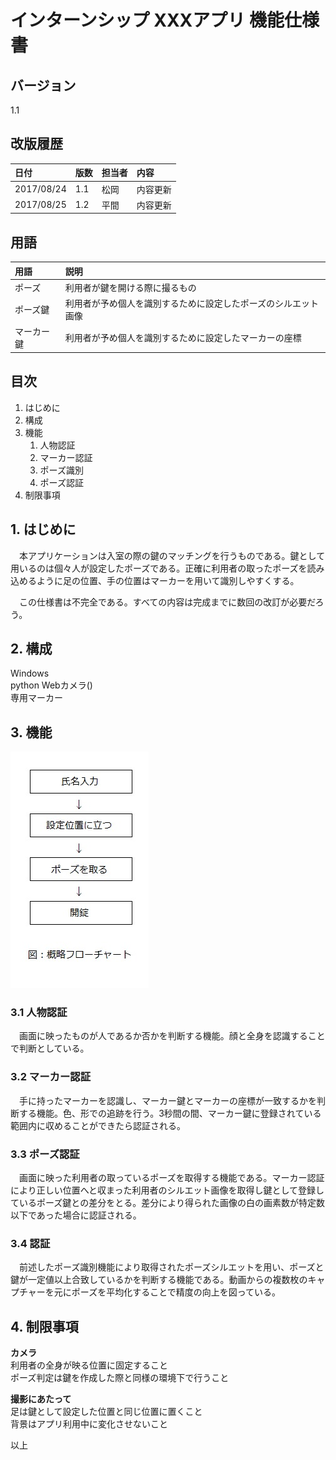 # インターンシップ XXXアプリ 機能仕様書

## バージョン

1.1

## 改版履歴

| 日付 | 版数 | 担当者 | 内容 |
| :--- | :--- | :---   | :--- |
| 2017/08/24 | 1.1 | 松岡 | 内容更新 |
| 2017/08/25 | 1.2 | 平間 | 内容更新 |

## 用語

| 用語 | 説明 |
| :--- | :--- |
| ポーズ | 利用者が鍵を開ける際に撮るもの |
| ポーズ鍵 | 利用者が予め個人を識別するために設定したポーズのシルエット画像 |
| マーカー鍵 | 利用者が予め個人を識別するために設定したマーカーの座標 |

## 目次

1. はじめに
2. 構成 
3. 機能
    1. 人物認証
    2. マーカー認証
    3. ポーズ識別
    4. ポーズ認証
4. 制限事項

## 1. はじめに
　本アプリケーションは入室の際の鍵のマッチングを行うものである。鍵として用いるのは個々人が設定したポーズである。正確に利用者の取ったポーズを読み込めるように足の位置、手の位置はマーカーを用いて識別しやすくする。 
 
　この仕様書は不完全である。すべての内容は完成までに数回の改訂が必要だろう。

## 2. 構成
Windows  
python
Webカメラ()  
専用マーカー

## 3. 機能
![概略フローチャート](flow-shiyou.jpg "flow")  

### 3.1 人物認証
　画面に映ったものが人であるか否かを判断する機能。顔と全身を認識することで判断としている。

### 3.2 マーカー認証
　手に持ったマーカーを認識し、マーカー鍵とマーカーの座標が一致するかを判断する機能。色、形での追跡を行う。3秒間の間、マーカー鍵に登録されている範囲内に収めることができたら認証される。

### 3.3 ポーズ認証
　画面に映った利用者の取っているポーズを取得する機能である。マーカー認証により正しい位置へと収まった利用者のシルエット画像を取得し鍵として登録しているポーズ鍵との差分をとる。差分により得られた画像の白の画素数が特定数以下であった場合に認証される。

### 3.4 認証
　前述したポーズ識別機能により取得されたポーズシルエットを用い、ポーズと鍵が一定値以上合致しているかを判断する機能である。動画からの複数枚のキャプチャーを元にポーズを平均化することで精度の向上を図っている。

## 4. 制限事項
**カメラ**  
利用者の全身が映る位置に固定すること  
ポーズ判定は鍵を作成した際と同様の環境下で行うこと  
  
**撮影にあたって**  
足は鍵として設定した位置と同じ位置に置くこと  
背景はアプリ利用中に変化させないこと


以上


